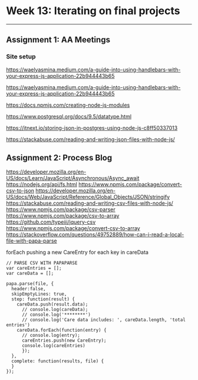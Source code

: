 # Week 13: Iterating on final projects

***
## Assignment 1: AA Meetings

### Site setup
https://waelyasmina.medium.com/a-guide-into-using-handlebars-with-your-express-js-application-22b944443b65

https://waelyasmina.medium.com/a-guide-into-using-handlebars-with-your-express-js-application-22b944443b65

https://docs.npmjs.com/creating-node-js-modules

https://www.postgresql.org/docs/9.5/datatype.html

https://itnext.io/storing-json-in-postgres-using-node-js-c8ff50337013

https://stackabuse.com/reading-and-writing-json-files-with-node-js/


## Assignment 2: Process Blog
https://developer.mozilla.org/en-US/docs/Learn/JavaScript/Asynchronous/Async_await
https://nodejs.org/api/fs.html
https://www.npmjs.com/package/convert-csv-to-json
https://developer.mozilla.org/en-US/docs/Web/JavaScript/Reference/Global_Objects/JSON/stringify
https://stackabuse.com/reading-and-writing-csv-files-with-node-js/
https://www.npmjs.com/package/csv-parser
https://www.npmjs.com/package/csv-to-array
https://github.com/typeiii/jquery-csv
https://www.npmjs.com/package/convert-csv-to-array
https://stackoverflow.com/questions/49752889/how-can-i-read-a-local-file-with-papa-parse

forEach pushing a new CareEntry for each key in careData
```
// PARSE CSV WITH PAPAPARSE
var careEntries = []; 
var careData = [];

papa.parse(file, {
  header:false, 
  skipEmptyLines: true,
  step: function(result) {
    careData.push(result.data);
      // console.log(careData);
      // console.log('********')
      // console.log('Care data includes: ', careData.length, 'total entries')
    careData.forEach(function(entry) {
      // console.log(entry);
      careEntries.push(new CareEntry);
      console.log(careEntries)
      });
  },
  complete: function(results, file) {
  }
});
```